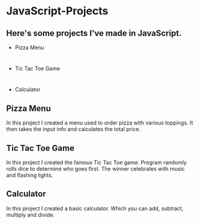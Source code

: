 # JavaScript-Projects
## Here's some projects I've made in JavaScript.
- Pizza Menu
#
- Tic Tac Toe Game
#
- Calculator
## Pizza Menu
In this project I created a menu used to order pizza with various toppings. It then takes the input info and calculates the total price.
## Tic Tac Toe Game
In this project I created the famous Tic Tac Toe game. Program randomly rolls dice to determine who goes first. The winner celebrates with music and flashing lights.
## Calculator
In this project I created a basic calculator. Which you can add, subtract, multiply and divide.
